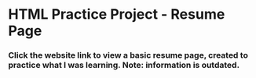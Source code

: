 # HTML Practice Project - Resume Page
### Click the website link to view a basic resume page, created to practice what I was learning. **Note: information is outdated.**
